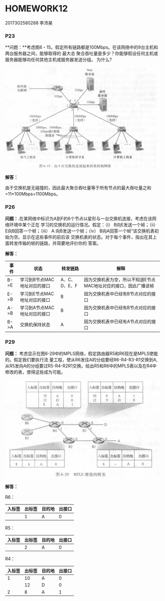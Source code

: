 # HOMEWORK12

2017302580288 李沛昊

### P23

**问题：**考虑图6・15。假定所有链路都是100Mbps。在该网络中的9台主机和两台服务器之间，能够取得的 最大总 聚合吞吐量是多少？你能够假设任何主机或服务器能够向任何其他主机或服务器发送分组。 为什么? 

![image](./asserts/15.png)

**解答：**

由于交换机是无碰撞的，因此最大聚合吞吐量等于所有节点的最大吞吐量之和=11*100Mbps=1100Mbps。

### P26

**问题：**.在某网络中标识为A到F的6个节点以星形与一台交换机连接，考虑在该网络环境中某个正在 学习的交换机的运行情况。假定：（i） B向E发送一个帧；（ii） E向B回答一个帧；（iii） A 向B发送一个帧；（iv） B向A回答一个帧“该交换机表初始为空。显示在这些事件的前后该 交换机表的状态。对于每个事件，指出在其上面转发传输的帧的链路，并简要地评价你的 答案。 

**解答：**

| 事件 | 状态                         | 转发链路      | 解释                                                         |
| ---- | ---------------------------- | ------------- | ------------------------------------------------------------ |
| B->E | 学习到B节点MAC地址对应的接口 | A、C、D、E、F | 因为交换机表为空，所以不知道E节点MAC地址对应的接口，因此广播该帧 |
| E->B | 学习到E节点MAC地址对应的接口 | B             | 因为交换机表中已经有B节点对应的接口                          |
| A->B | 学习到A节点MAC地址对应的接口 | B             | 因为交换机表中已经有B节点对应的接口                          |
| B->A | 交换机保持状态               | A             | 因为交换机表中已经有A节点对应的接口                          |



### P29

**问题：** 考虑显示在图6-29中的MPLS网络，假定路由器R5和R6现在是MPLS使能的。假定我们要执行流 量工程，使从R6发往A的分组要经R6-R4-R3-R1交换到A,从R5发向A的分组要过R5-R4-R2R1交换。给出R5和R6中的MPLS表以及在R4中修改的表，使得这些成为可能。 

![image](./asserts/29.png)

**解答：**

R6：

| 入标签 | 出标签 | 目的地 | 出接口 |
| ------ | ------ | ------ | ------ |
|        | 1      | A      | 0      |

R5：

| 入标签 | 出标签 | 目的地 | 出接口 |
| ------ | ------ | ------ | ------ |
|        | 2      | A      | 0      |

R4：

| 入标签 | 出标签 | 目的地 | 出接口 |
| ------ | ------ | ------ | ------ |
| 1      | 10     | A      | 0      |
|        | 12     | D      | 0      |
| 2      | 8      | A      | 1      |